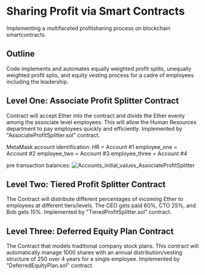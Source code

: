 # Sharing Profit via Smart Contracts
Implementing a multifaceted profitsharing process on blockchain smartcontracts.


## Outline
Code implements and automates equally weighted profit splits, unequally weighted profit splis, and equity vesting process for a cadre of employees including the leadership.

## Level One: Associate Profit Splitter Contract 
Contract will accept Ether into the contract and divide the Ether evenly among the associate level employees. This will allow the Human Resources department to pay employees quickly and efficiently. Implemented by "AssociateProfitSplitter.sol" contract. 

MetaMask account identification:
HR = Account #1
employee_one = Account #2
employee_two = Account #3
employee_three = Account #4

pre transaction balances: ![Accounts_initial_values_AssociateProfitSplitter](Screenshots/Accounts_initial_values_AssociateProfitSplitter.png)

## Level Two: Tiered Profit Splitter Contract
The Contract will distribute different percentages of incoming Ether to employees at different tiers/levels. The CEO gets paid 60%, CTO 25%, and Bob gets 15%. Implemented by "TieredProfitSplitter.sol" contract. 

## Level Three: Deferred Equity Plan Contract
The Contract that models traditional company stock plans. This contract will automatically manage 1000 shares with an annual distribution/vesting structure of 250 over 4 years for a single employee. Implemented by "DeferredEquityPlan.sol" contract. 

